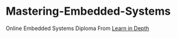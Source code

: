 # Mastering-Embedded-Systems
Online Embedded Systems Diploma From [Learn in Depth](https://www.learn-in-depth.com)

